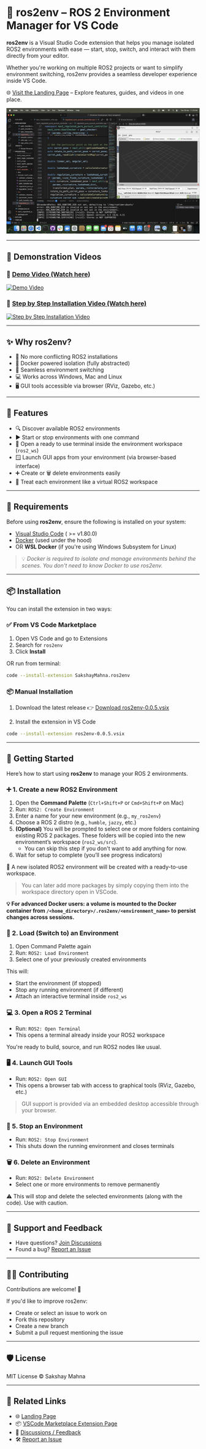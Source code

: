 # 🤖 ros2env – ROS 2 Environment Manager for VS Code

**ros2env** is a Visual Studio Code extension that helps you manage isolated ROS2 environments with ease — start, stop, switch, and interact with them directly from your editor.

Whether you're working on multiple ROS2 projects or want to simplify environment switching, ros2env provides a seamless developer experience inside VS Code.

🌐 [Visit the Landing Page](https://sakshaymahna.github.io/ros2env/) – Explore features, guides, and videos in one place.

![ros2env in action](docs/screenshot.png)

---

## 🎥 Demonstration Videos

### 🎥 [Demo Video (Watch here)](https://youtu.be/L_r-QvbI5Dc)
[![Demo Video](https://img.youtube.com/vi/L_r-QvbI5Dc/0.jpg)](https://youtu.be/L_r-QvbI5Dc)

### 🎥 [Step by Step Installation Video (Watch here)](https://youtu.be/mt8DTLkWNyA)
[![Step by Step Installation Video](https://img.youtube.com/vi/mt8DTLkWNyA/0.jpg)](https://youtu.be/mt8DTLkWNyA)

---

## ✨ Why ros2env?

- 🚀 No more conflicting ROS2 installations
- 🐳 Docker powered isolation (fully abstracted)
- 🔄 Seamless environment switching
- 💻 Works across Windows, Mac and Linux
- 🖥️ GUI tools accessible via browser (RViz, Gazebo, etc.)

---

## 🚀 Features

- 🔍 Discover available ROS2 environments
- ▶️ Start or stop environments with one command
- 🧠 Open a ready to use terminal inside the environment workspace (`ros2_ws`)
- 🪟 Launch GUI apps from your environment (via browser-based interface)
- ➕ Create or 🗑️ delete environments easily
- 🧭 Treat each environment like a virtual ROS2 workspace

---

## 🧰 Requirements

Before using **ros2env**, ensure the following is installed on your system:

- [Visual Studio Code](https://code.visualstudio.com/) ( >= v1.80.0)
- [Docker](https://docs.docker.com/get-docker/) (used under the hood)
- OR **WSL Docker** (if you're using Windows Subsystem for Linux)

> 💡 *Docker is required to isolate and manage environments behind the scenes. You don't need to know Docker to use ros2env.*

---

## 📦 Installation

You can install the extension in two ways:

### ✅ From VS Code Marketplace

1. Open VS Code and go to Extensions
2. Search for `ros2env`
3. Click **Install**

OR run from terminal:
```bash
code --install-extension SakshayMahna.ros2env
```

### 📦 Manual Installation

1. Download the latest release 👉 [Download ros2env-0.0.5.vsix](https://github.com/SakshayMahna/ros2env/releases)

2. Install the extension in VS Code
```bash
code --install-extension ros2env-0.0.5.vsix
```

---

## 🧪 Getting Started

Here’s how to start using **ros2env** to manage your ROS 2 environments.


### ➕ 1. Create a new ROS2 Environment

1. Open the **Command Palette** (`Ctrl+Shift+P` or `Cmd+Shift+P` on Mac)  
2. Run: `ROS2: Create Environment`  
3. Enter a name for your new environment (e.g., `my_ros2env`)  
4. Choose a ROS 2 distro (e.g., `humble`, `jazzy`, etc.)  
5. **(Optional)** You will be prompted to select one or more folders containing existing ROS 2 packages. These folders will be copied into the new environment’s workspace (`ros2_ws/src`).  
   - You can skip this step if you don't want to add anything for now.  
6. Wait for setup to complete (you’ll see progress indicators)

🎉 A new isolated ROS2 environment will be created with a ready-to-use workspace.

> You can later add more packages by simply copying them into the workspace directory open in VSCode.

**💡 For advanced Docker users: a volume is mounted to the Docker container from `/<home_directory>/.ros2env/<environment_name>` to persist changes across sessions.**


### 🔁 2. Load (Switch to) an Environment

1. Open Command Palette again
2. Run: `ROS2: Load Environment`
3. Select one of your previously created environments

This will:
- Start the environment (if stopped)
- Stop any running environment (if different)
- Attach an interactive terminal inside `ros2_ws`


### 💻 3. Open a ROS 2 Terminal

- Run: `ROS2: Open Terminal`
- This opens a terminal already inside your ROS2 workspace

You're ready to build, source, and run ROS2 nodes like usual.


### 🖥️ 4. Launch GUI Tools

- Run: `ROS2: Open GUI`
- This opens a browser tab with access to graphical tools (RViz, Gazebo, etc.)

> GUI support is provided via an embedded desktop accessible through your browser.


### 🛑 5. Stop an Environment

- Run: `ROS2: Stop Environment`
- This shuts down the running environment and closes terminals


### 🗑️ 6. Delete an Environment

- Run: `ROS2: Delete Environment`
- Select one or more environments to remove permanently

⚠️ This will stop and delete the selected environments (along with the code). Use with caution.


---

## 💬 Support and Feedback

- Have questions? [Join Discussions](https://github.com/SakshayMahna/ros2env/discussions)
- Found a bug? [Report an Issue](https://github.com/SakshayMahna/ros2env/issues)

---

## 👨‍💻 Contributing

Contributions are welcome! 🚀

If you'd like to improve ros2env:

- Create or select an issue to work on
- Fork this repository
- Create a new branch
- Submit a pull request mentioning the issue

---

## 🛡️ License

MIT License © Sakshay Mahna

---

## 🧩 Related Links

- 🌐 [Landing Page](https://sakshaymahna.github.io/ros2env/)
- 📦 [VSCode Marketplace Extension Page](https://marketplace.visualstudio.com/items?itemName=SakshayMahna.ros2env)
- 📄 [Discussions / Feedback](https://github.com/SakshayMahna/ros2env/discussions)
- 🛠️ [Report an Issue](https://github.com/SakshayMahna/ros2env/issues)